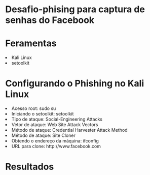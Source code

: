 # Desafio-phising para captura de senhas do Facebook

# Feramentas
<li>Kali Linux</li>
<li>setoolkit</li>

# Configurando o Phishing no Kali Linux
  
<li>Acesso root: sudo su</li>
<li>Iniciando o setoolkit: setoolkit</li>
<li>Tipo de ataque: Social-Engineering Attacks</li>
<li>Vetor de ataque: Web Site Attack Vectors</li>
<li>Método de ataque: Credential Harvester Attack Method</li> 
<li>Método de ataque: Site Cloner</li>
<li>Obtendo o endereço da máquina: ifconfig</li>
<li>URL para clone: http://www.facebook.com</li>

# Resultados
